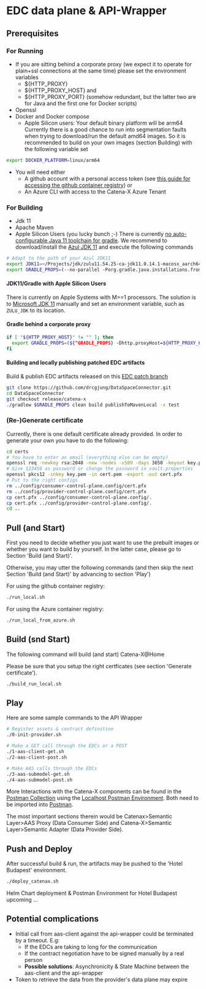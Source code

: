 <!---
Copyright (c) 2021-2022 ZF Friedrichshafen AG & T-Systems International GmbH (Catena-X Consortium)

See the AUTHORS file(s) distributed with this work for additional
information regarding authorship.

See the LICENSE file(s) distributed with this work for
additional information regarding license terms.
-->

# EDC data plane & API-Wrapper

## Prerequisites

### For Running

- If you are sitting behind a corporate proxy (we expect it to operate for plain+ssl connections at the same time) please set the environment variables 
  - ${HTTP_PROXY}
  - ${HTTP_PROXY_HOST} and 
  - ${HTTP_PROXY_PORT} (somehow redundant, but the latter two are for Java and the first one for Docker scripts)
- Openssl
- Docker and Docker compose
  - Apple Silicon users: Your default binary platform will be arm64 Currently there is a good chance to run into segmentation faults
    when trying to download/run the default amd64 images. So it is recommended to build on your own images (section Building) with the following variable set
```bash
export DOCKER_PLATFORM=linux/arm64
```
- You will need either
  - A github account with a personal access token (see [this guide for accessing the github container registry](https://docs.github.com/en/packages/working-with-a-github-packages-registry/working-with-the-container-registry)) or
  - An Azure CLI with access to the Catena-X Azure Tenant

### For Building

- Jdk 11
- Apache Maven
- Apple Silicon Users (you lucky bunch ;-) 
  There is currently [no auto-configurable Java 11 toolchain for gradle](https://github.com/square/okhttp/issues/6943).
  We recommend to download/install the [Azul JDK 11](https://www.azul.com/downloads/?os=macos&architecture=arm-64-bit&package=jdk) and execute
  the following commands

```bash
# Adapt to the path of your Azul JDK11
export JDK11=~/Projects/jdk/zulu11.54.25-ca-jdk11.0.14.1-macosx_aarch64
export GRADLE_PROPS=(--no-parallel -Porg.gradle.java.installations.fromEnv=JDK11 -Pversion=0.0.3-CATENAX)
```

#### JDK11/Gradle with Apple Silicon Users

There is currently on Apple Systems with M>=1 processors.
The solution is to  [Microsoft JDK 11](https://docs.microsoft.com/de-de/java/openjdk/download) manually and
set an environment variable, such as `ZULU_JDK` to its location. 


#### Gradle behind a corporate proxy

```bash
if [ "${HTTP_PROXY_HOST}" != "" ]; then
  export GRADLE_PROPS=(${^GRADLE_PROPS} -Dhttp.proxyHost=${HTTP_PROXY_HOST} -Dhttp.proxyPort=${HTTP_PROXY_PORT} -Dhttps.proxyHost=${HTTP_PROXY_HOST} -Dhttps.proxyPort=${HTTP_PROXY_PORT})
fi
```

#### Building and locally publishing patched EDC artifacts

Build & publish EDC artifacts released on this [EDC patch branch](https://github.com/drcgjung/DataSpaceConnector/tree/release/catena-x)

```bash
git clone https://github.com/drcgjung/DataSpaceConnector.git
cd DataSpaceConnector
git checkout release/catena-x
./gradlew $GRADLE_PROPS clean build publishToMavenLocal -x test
```

### (Re-)Generate certificate

Currently, there is one default certificate already provided. In order to generate your own you have to do the following:

```bash
cd certs
# You have to enter an email (everything else can be empty)
openssl req -newkey rsa:2048 -new -nodes -x509 -days 3650 -keyout key.pem -out cert.pem
# Give 123456 as password or change the password in vault.properties
openssl pkcs12 -inkey key.pem -in cert.pem -export -out cert.pfx
# Put to the right configs
rm ../config/consumer-control-plane.config/cert.pfx
rm ../config/provider-control-plane.config/cert.pfx
cp cert.pfx ../config/consumer-control-plane.config/.
cp cert.pfx ../config/provider-control-plane.config/.
cd ..
```

## Pull (and Start)

First you need to decide whether you just want to use the prebuilt images or whether you want to
build by yourself. In the latter case, please go to Section 'Build (and Start)'.

Otherwise, you may utter the following commands (and then skip the next Section 'Build (and Start)' by advancing to section 'Play')

For using the github container registry:

```bash
./run_local.sh
```

For using the Azure container registry:

```bash
./run_local_from_azure.sh
```

## Build (snd Start)

The following command will build (and start) Catena-X@Home

Please be sure that you setup the right certficates (see section 'Generate certificate').

```bash
./build_run_local.sh
```

## Play

Here are some sample commands to the API Wrapper 

```bash
# Register assets & contract definition
./0-init-provider.sh

# Make a GET call through the EDCs or a POST
./1-aas-client-get.sh
./2-aas-client-post.sh

# Make AAS calls through the EDCs 
./3-aas-submodel-get.sh
./4-aas-submodel-post.sh
```

More Interactions with the Catena-X components can be found in the [Postman Collection](../../catenax.postman_collection.json) using the
[Localhost Postman Environment](../../catenax.at-home.postman_environment.json). Both need to be imported into [Postman](http://postman.com).

The most important sections therein would be Catenax>Semantic Layer>AAS Proxy (Data Consumer Side) and Catena-X>Semantic Layer>Semantic Adapter (Data Provider Side).

## Push and Deploy

After successful build & run, the artifacts may be pushed to the 'Hotel Budapest' environment.

```bash
./deploy_catenax.sh
```

Helm Chart deployment & Postman Environment for Hotel Budapest upcoming ...

## Potential complications

- Initial call from aas-client against the api-wrapper could be terminated by a timeout. E.g:
  - If the EDCs are taking to long for the communication
  - If the contract negotiation have to be signed manually by a real person
  - **Possible solutions**: Asynchronicity & State Machine between the aas-client and the api-wrapper
- Token to retrieve the data from the provider's data plane may expire

